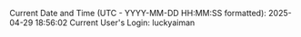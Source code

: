 Current Date and Time (UTC - YYYY-MM-DD HH:MM:SS formatted): 2025-04-29 18:56:02
Current User's Login: luckyaiman
